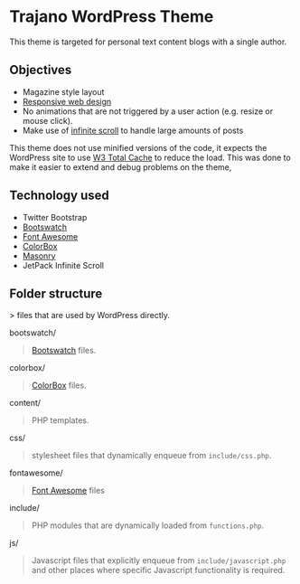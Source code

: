 Trajano WordPress Theme
=======================

This theme is targeted for personal text content blogs with a single author.

Objectives
----------
* Magazine style layout
* [Responsive web design][rwd]
* No animations that are not triggered by a user action (e.g. resize or mouse click).
* Make use of [infinite scroll][is] to handle large amounts of posts

This theme does not use minified versions of the code, it expects the WordPress site to use [W3 Total Cache][w3tc] to
reduce the load.  This was done to make it easier to extend and debug problems on the theme,

Technology used
---------------
* Twitter Bootstrap
* [Bootswatch][boots]
* [Font Awesome][font]
* [ColorBox][cbox]
* [Masonry][masonry]
* JetPack Infinite Scroll

Folder structure
----------------
<root>
> files that are used by WordPress directly.

bootswatch/
> [Bootswatch][boots] files.

colorbox/
> [ColorBox][cbox] files.

content/
> PHP templates.

css/
> stylesheet files that dynamically enqueue from <code>include/css.php</code>.

fontawesome/
> [Font Awesome][font] files

include/
> PHP modules that are dynamically loaded from <code>functions.php</code>.

js/
> Javascript files that explicitly enqueue from <code>include/javascript.php</code> and other places where
> specific Javascript functionality is required.


[boots]: http://bootswatch.com/
[cbox]: http://www.jacklmoore.com/colorbox/
[font]: http://fortawesome.github.com/Font-Awesome/
[is]: http://jetpack.me/support/infinite-scroll/
[masonry]: http://masonry.desandro.com/
[rwd]: http://en.wikipedia.org/wiki/Responsive_web_design
[w3tc]: http://wordpress.org/extend/plugins/w3-total-cache/
